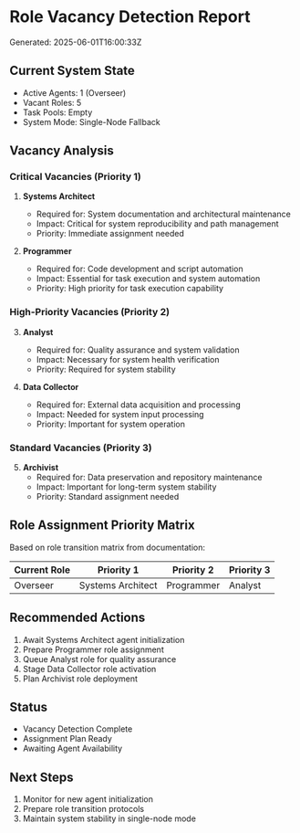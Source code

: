 # Role Vacancy Detection Report
Generated: 2025-06-01T16:00:33Z

## Current System State
- Active Agents: 1 (Overseer)
- Vacant Roles: 5
- Task Pools: Empty
- System Mode: Single-Node Fallback

## Vacancy Analysis

### Critical Vacancies (Priority 1)
1. **Systems Architect**
   - Required for: System documentation and architectural maintenance
   - Impact: Critical for system reproducibility and path management
   - Priority: Immediate assignment needed

2. **Programmer**
   - Required for: Code development and script automation
   - Impact: Essential for task execution and system automation
   - Priority: High priority for task execution capability

### High-Priority Vacancies (Priority 2)
3. **Analyst**
   - Required for: Quality assurance and system validation
   - Impact: Necessary for system health verification
   - Priority: Required for system stability

4. **Data Collector**
   - Required for: External data acquisition and processing
   - Impact: Needed for system input processing
   - Priority: Important for system operation

### Standard Vacancies (Priority 3)
5. **Archivist**
   - Required for: Data preservation and repository maintenance
   - Impact: Important for long-term system stability
   - Priority: Standard assignment needed

## Role Assignment Priority Matrix
Based on role transition matrix from documentation:

| Current Role | Priority 1 | Priority 2 | Priority 3 |
|-------------|------------|------------|------------|
| Overseer    | Systems Architect | Programmer | Analyst |

## Recommended Actions
1. Await Systems Architect agent initialization
2. Prepare Programmer role assignment
3. Queue Analyst role for quality assurance
4. Stage Data Collector role activation
5. Plan Archivist role deployment

## Status
- Vacancy Detection Complete
- Assignment Plan Ready
- Awaiting Agent Availability

## Next Steps
1. Monitor for new agent initialization
2. Prepare role transition protocols
3. Maintain system stability in single-node mode


